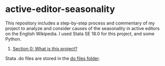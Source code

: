# active-editor-seasonality

This repository includes a step-by-step process and commentary of my project to analyze and consider causes of the seasonality in active editors on the English Wikipedia. I used Stata SE 18.0 for this project, and some Python.

1. [Section 0: What is this project?](/section%200.md)


Stata .do files are stored in the [do files folder](/do%20files).
